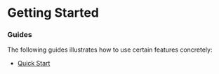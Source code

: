 # Getting Started

### Guides
The following guides illustrates how to use certain features concretely:

* [Quick Start](https://github.com/mybatis/spring-boot-starter/wiki/Quick-Start)

